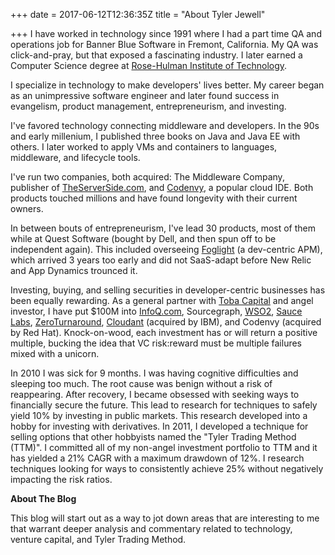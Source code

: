 +++
date = 2017-06-12T12:36:35Z
title = "About Tyler Jewell"

+++
I have worked in technology since 1991 where I had a part time QA and operations job for Banner Blue Software in Fremont, California. My QA was click-and-pray, but that exposed a fascinating industry. I later earned a Computer Science degree at [Rose-Hulman Institute of Technology](http://rose-hulman.edu).

I specialize in technology to make developers' lives better. My career began as an unimpressive software engineer and later found success in evangelism, product management, entrepreneurism, and investing.

I've favored technology connecting middleware and developers. In the 90s and early millenium, I published three books on Java and Java EE with others. I later worked to apply VMs and containers to languages, middleware, and lifecycle tools.

I've run two companies, both acquired: The Middleware Company, publisher of [TheServerSide.com](http://theserverside.com), and [Codenvy](http://codenvy.com), a popular cloud IDE. Both products touched millions and have found longevity with their current owners.

In between bouts of entrepreneurism, I've lead 30 products, most of them while at Quest Software (bought by Dell, and then spun off to be independent again). This included overseeing [Foglight](https://www.quest.com/foglight/) (a dev-centric APM), which arrived 3 years too early and did not SaaS-adapt before New Relic and App Dynamics trounced it.

Investing, buying, and selling securities in developer-centric businesses has been equally rewarding. As a general partner with [Toba Capital](http://tobacapital.com) and angel investor, I have put $100M into [InfoQ.com](http://infoq.com), Sourcegraph, [WSO2](http://wso2.com), [Sauce Labs](http://saucelabs.com), [ZeroTurnaround](http://zeroturnaround.com), [Cloudant](http://cloudant.com) (acquired by IBM), and Codenvy (acquired by Red Hat). Knock-on-wood, each investment has or will return a positive multiple, bucking the idea that VC risk:reward must be multiple failures mixed with a unicorn.

In 2010 I was sick for 9 months. I was having cognitive difficulties and sleeping too much. The root cause was benign without a risk of reappearing. After recovery, I became obsessed with seeking ways to financially secure the future. This lead to research for techniques to safely yield 10% by investing in public markets. This research developed into a hobby for investing with derivatives. In 2011, I developed a technique for selling options that other hobbyists named the "Tyler Trading Method (TTM)". I committed all of my non-angel  investment portfolio to TTM and it has yielded a 21% CAGR with a maximum drawdown of 12%. I research techniques looking for ways to consistently achieve 25% without negatively impacting the risk ratios.

**About The Blog**

This blog will start out as a way to jot down areas that are interesting to me that warrant deeper analysis and commentary related to technology, venture capital, and Tyler Trading Method.